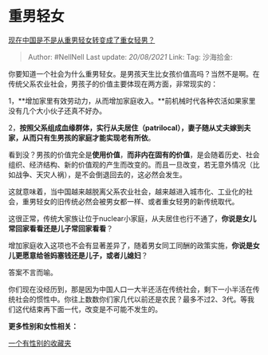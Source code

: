# 重男轻女
[现在中国是不是从重男轻女转变成了重女轻男？](https://www.zhihu.com/question/300603425/answer/600460754)

> Author: #NellNell
> Last update: *20/08/2021*
> Link:
> Tag:
> 沙海拾金:

你要知道一个社会为什么重男轻女。是男孩天生比女孩价值高吗？当然不是啊。在传统父系农业社会，男孩子的价值主要体现在两方面，非常现实的：

1，**增加家里有效劳动力，从而增加家庭收入。**前机械时代各种农活如果家里没有几个大小伙子还真不好办。

2，**按照父系组成血缘群体，实行从夫居住（patrilocal），妻子随从丈夫嫁到夫家，从而只有生男孩的家庭才能实现老有所依**。

看到没？男孩的价值完全是**使用价值**，**而非内在固有的价值**，是会随着历史、社会组织、经济结构、新的价值观的产生而改变的。而且一旦改变，若无意外情况（比如战争、天灾人祸），是不会倒退回去的，这必然会发生。

这就意味着，当中国越来越脱离父系农业社会，越来越进入城市化、工业化的社会，重男轻女的旧传统必然会被男女都一样、或者重女轻男的新传统取代。

这很正常，传统大家族让位于nuclear小家庭，从夫居住也行不通了，**你说是女儿常回家看看还是儿子常回家看看**？

增加家庭收入这项也不会有显著差异了，随着男女同工同酬的政策实施，**你说是女儿更愿意给爸妈塞钱还是儿子，或者儿媳妇**？

答案不言而喻。

你们现在没经历到，那是因为中国人口一大半还活在传统社会，剩下一小半活在传统社会的惯性中。你往上数数你们家几代以前还是农民？最多不过2、3代。等我们这代结束再下面一代，改变是不可能不发生的。

**更多性别和女性相关：**

[一个有性别的收藏夹](https://www.zhihu.com/collection/326955627)
